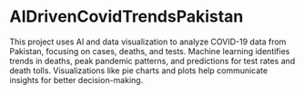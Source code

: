 # AIDrivenCovidTrendsPakistan
This project uses AI and data visualization to analyze COVID-19 data from Pakistan, focusing on cases, deaths, and tests. Machine learning identifies trends in deaths, peak pandemic patterns, and predictions for test rates and death tolls. Visualizations like pie charts and plots help communicate insights for better decision-making.
